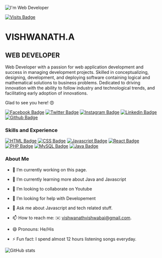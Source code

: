 ![I'm Web Developer](https://richestsoft.com/blog/wp-content/uploads/2019/04/web-development-banner.jpg)


[![Visits Badge](https://badges.pufler.dev/visits/puf17640/git-badges)](https://badges.pufler.dev)










# VISHWANATH.A    

## WEB DEVELOPER

Web Developer with a passion for web application development and success in managing development projects. Skilled in conceptualizing, designing, development, and deploying software containing logical and mathematical solutions to business problems. Dedicated to driving innovation with the ability to follow industry and technological trends, and facilitating early adoption of innovations.


Glad to see you here! 😍 

[![Facebook Badge](https://img.shields.io/badge/Facebook-1877F2?style=for-the-badge&logo=facebook&logoColor=white&link=https://www.facebook.com/profile.php?id=100015966349198)](https://www.facebook.com/profile.php?id=100015966349198)
[![Twitter Badge](https://img.shields.io/badge/twitter-1DA1F2?style=for-the-badge&logo=twitter&logoColor=white&link=https://twitter.com/mr_vishwabai007?s=09)](https://twitter.com/vishwanath231)
[![Instagram Badge](https://img.shields.io/badge/Instagram-E4405F?style=for-the-badge&logo=instagram&logoColor=white)](https://instagram.com/vishwanath.official)
[![Linkedin Badge](https://img.shields.io/badge/LinkedIn-0077B5?style=for-the-badge&logo=linkedin&logoColor=white)](https://www.linkedin.com/in/vishwanath-a-2902a0197/)
[![Github Badge](https://img.shields.io/badge/GitHub-100000?style=for-the-badge&logo=github&logoColor=white)](https://github.com/vishwanath231)

### Skills and Experience

  [![HTML Badge](https://img.shields.io/badge/HTML5%20-%23E34F26.svg?&style=for-the-badge&logo=html5&logoColor=white)](https://www.w3schools.com/html/)
  [![CSS Badge](https://img.shields.io/badge/CSS3%20-%231572B6.svg?&style=for-the-badge&logo=css3&logoColor=white)](https://www.w3schools.com/css/)
  [![Javascript Badge](https://img.shields.io/badge/JAVASCRIPT%20-%23323330.svg?&style=for-the-badge&logo=javascript&logoColor=%23F7DF1E)](https://www.w3schools.com/js/DEFAULT.asp)
  [![React Badge](https://img.shields.io/badge/React-20232A?style=for-the-badge&logo=react&logoColor=61DAFB)](https://www.w3schools.com/react/default.asp)
  [![PHP Badge](https://img.shields.io/badge/PHP-777BB4?style=for-the-badge&logo=PHP&logoColor=white)](https://www.w3schools.com/php/)
  [![MySQL Badge](https://img.shields.io/badge/MySQL-00000F?style=for-the-badge&logo=mysql&logoColor=white)](https://www.w3schools.com/php/php_mysql_intro.asp)
  [![Java Badge](https://img.shields.io/badge/JAVA-%23ED8B00.svg?&style=for-the-badge&logo=java&logoColor=white)](https://www.w3schools.com/java/java_intro.asp)

### About Me

- 🔭 I’m currently working on this page. 

- 🌱 I’m currently learning more about Java and Javascript 

- 👯 I’m looking to collaborate on Youtube 

- 🤔 I’m looking for help with Developement 

- 💬 Ask me about Javascript and tech related stuff. 

- 📫 How to reach me: ✉️ vishwanathvishwabai@gmail.com.

- 😄 Pronouns: He/His 

- ⚡ Fun fact: I spend almost 12 hours listening songs everyday. 

![GitHub stats](https://github-readme-stats.vercel.app/api?username=Vishwanath730&show_icons=true)  

